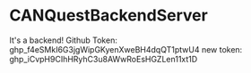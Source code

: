 # CANQuestBackendServer
It's a backend!
Github Token: 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
new token: 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
